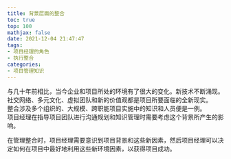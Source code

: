 ```yaml
---
title: 背景层面的整合
toc: true
top: 100
mathjax: false
date: 2021-12-04 21:47:47
tags:
- 项目经理的角色
- 执行整合
categories:
- 项目管理知识
---
```

与几十年前相比，当今企业和项目所处的环境有了很大的变化。新技术不断涌现。  
社交网络、多元文化、虚拟团队和新的价值观都是项目所要面临的全新现实。  
整合涉及多个组织的、大规模、跨职能项目实施中的知识和人员便是一例。  
项目经理在指导项目团队进行沟通规划和知识管理时需要考虑这个背景所产生的影响。

在管理整合时，项目经理需要意识到项目背景和这些新因素，然后项目经理可以决定如何在项目中最好地利用这些新环境因素，以获得项目成功。
